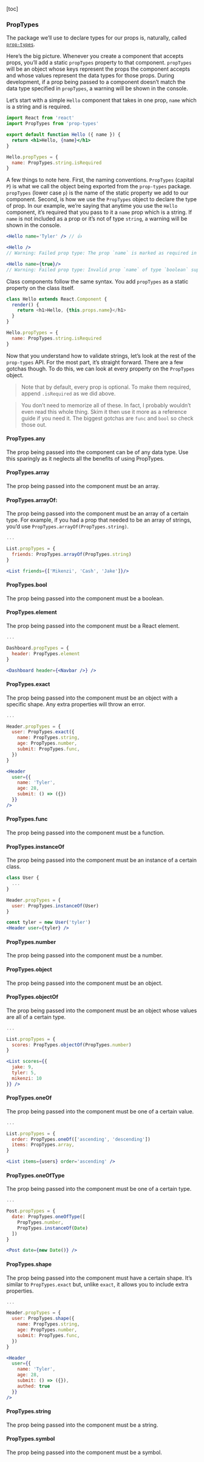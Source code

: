 [toc]

### PropTypes

The package we’ll use to declare types for our props is, naturally, called [`prop-types`](https://www.npmjs.com/package/prop-types).

Here’s the big picture. Whenever you create a component that accepts props, you’ll add a static `propTypes` property to that component. `propTypes` will be an object whose keys represent the props the component accepts and whose values represent the data types for those props. During development, if a prop being passed to a component doesn’t match the data type specified in `propTypes`, a warning will be shown in the console.

Let’s start with a simple `Hello` component that takes in one prop, `name` which is a string and is required.

```jsx
import React from 'react'
import PropTypes from 'prop-types'

export default function Hello ({ name }) {
  return <h1>Hello, {name}</h1>
}

Hello.propTypes = {
  name: PropTypes.string.isRequired
}
```

A few things to note here. First, the naming conventions. `PropTypes` (capital `P`) is what we call the object being exported from the `prop-types` package. `propTypes` (lower case `p`) is the name of the static property we add to our component. Second, is how we use the `PropTypes` object to declare the type of prop. In our example, we’re saying that anytime you use the `Hello` component, it’s required that you pass to it a `name` prop which is a string. If `name` is not included as a prop or it’s not of type `string`, a warning will be shown in the console.

```jsx
<Hello name='Tyler' /> // 👍

<Hello /> 
// Warning: Failed prop type: The prop `name` is marked as required in `Hello`, but its value is `undefined`.

<Hello name={true}/> 
// Warning: Failed prop type: Invalid prop `name` of type `boolean` supplied to `Hello`, expected `string`.
```

Class components follow the same syntax. You add `propTypes` as a static property on the class itself.

```js
class Hello extends React.Component {
  render() {
    return <h1>Hello, {this.props.name}</h1>
  }
}

Hello.propTypes = {
  name: PropTypes.string.isRequired
}
```

Now that you understand how to validate strings, let’s look at the rest of the `prop-types` API. For the most part, it’s straight forward. There are a few gotchas though. To do this, we can look at every property on the `PropTypes` object.

> Note that by default, every prop is optional. To make them required, append `.isRequired` as we did above.

> You don’t need to memorize all of these. In fact, I probably wouldn’t even read this whole thing. Skim it then use it more as a reference guide if you need it. The biggest gotchas are `func` and `bool` so check those out.

#### PropTypes.any

The prop being passed into the component can be of any data type. Use this sparingly as it neglects all the benefits of using PropTypes.

#### PropTypes.array

The prop being passed into the component must be an array.

#### PropTypes.arrayOf:

The prop being passed into the component must be an array of a certain type. For example, if you had a prop that needed to be an array of strings, you’d use `PropTypes.arrayOf(PropTypes.string)`.

```jsx
...

List.propTypes = {
  friends: PropTypes.arrayOf(PropTypes.string)
}

<List friends={['Mikenzi', 'Cash', 'Jake']}/>
```

#### PropTypes.bool

The prop being passed into the component must be a boolean.

#### PropTypes.element

The prop being passed into the component must be a React element.

```jsx
...

Dashboard.propTypes = {
  header: PropTypes.element
}

<Dashboard header={<Navbar />} />
```

#### PropTypes.exact

The prop being passed into the component must be an object with a specific shape. Any extra properties will throw an error.

```jsx
...

Header.propTypes = {
  user: PropTypes.exact({
    name: PropTypes.string,
    age: PropTypes.number,
    submit: PropTypes.func,
  })
}

<Header
  user={{
    name: 'Tyler',
    age: 28,
    submit: () => ({})
  }}
/>
```

#### PropTypes.func

The prop being passed into the component must be a function.

#### PropTypes.instanceOf

The prop being passed into the component must be an instance of a certain class.

```jsx
class User {
  ...
}

Header.propTypes = {
  user: PropTypes.instanceOf(User)
}

const tyler = new User('tyler')
<Header user={tyler} />
```

#### PropTypes.number

The prop being passed into the component must be a number.

#### PropTypes.object

The prop being passed into the component must be an object.

#### PropTypes.objectOf

The prop being passed into the component must be an object whose values are all of a certain type.

```jsx
...

List.propTypes = {
  scores: PropTypes.objectOf(PropTypes.number)
}

<List scores={{
  jake: 9,
  tyler: 5,
  mikenzi: 10
}} />
```

#### PropTypes.oneOf

The prop being passed into the component must be one of a certain value.

```jsx
...

List.propTypes = {
  order: PropTypes.oneOf(['ascending', 'descending'])
  items: PropTypes.array,
}

<List items={users} order='ascending' />
```

#### PropTypes.oneOfType

The prop being passed into the component must be one of a certain type.

```jsx
...

Post.propTypes = {
  date: PropTypes.oneOfType([
    PropTypes.number,
    PropTypes.instanceOf(Date)
  ])
}

<Post date={new Date()} />
```

#### PropTypes.shape

The prop being passed into the component must have a certain shape. It’s similar to `PropTypes.exact` but, unlike `exact`, it allows you to include extra properties.

```jsx
...

Header.propTypes = {
  user: PropTypes.shape({
    name: PropTypes.string,
    age: PropTypes.number,
    submit: PropTypes.func,
  })
}

<Header
  user={{
    name: 'Tyler',
    age: 28,
    submit: () => ({}),
    authed: true
  }}
/>
```

#### PropTypes.string

The prop being passed into the component must be a string.

#### PropTypes.symbol

The prop being passed into the component must be a symbol.
